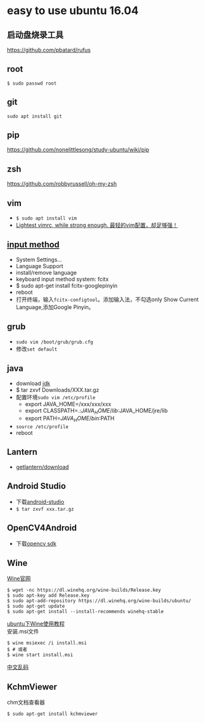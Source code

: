 # easy to use ubuntu 16.04
## 启动盘烧录工具
https://github.com/pbatard/rufus  

## root
```
$ sudo passwd root
```
## git
`sudo apt install git`  

## pip
https://github.com/nonelittlesong/study-ubuntu/wiki/pip  

## zsh
https://github.com/robbyrussell/oh-my-zsh  

## vim
* `$ sudo apt install vim`
* [Lightest vimrc, while strong enough. 最轻的vim配置，却足够强！](https://github.com/Bilibili/vim-vide)

## [input method](https://blog.csdn.net/striker_v/article/details/51914637)
* System Settings...
* Language Support
* install/remove language
* keyboard input method system: fcitx
* $ sudo apt-get install fcitx-googlepinyin
* reboot
* 打开终端，输入`fcitx-configtool`。添加输入法，不勾选only Show Current Language,添加Google Pinyin。

## grub
* `sudo vim /boot/grub/grub.cfg`
* 修改`set default`

## java
* download [jdk](http://www.oracle.com/technetwork/java/javase/downloads/index.html)
* $ tar zxvf Downloads/XXX.tar.gz
* 配置环境`sudo vim /etc/profile`
  * export JAVA_HOME=/xxx/xxx/xxx
  * export CLASSPATH=.:$JAVA_HOME/lib:$JAVA_HOME/jre/lib
  * export PATH=$JAVA_HOME/bin:$PATH
* `source /etc/profile`
* reboot
## Lantern
* [getlantern/download](https://github.com/getlantern/download/wiki)

## Android Studio
* 下载[android-studio](http://www.android-studio.org/)
* `$ tar zxvf xxx.tar.gz`

## OpenCV4Android
* 下载[opencv sdk](https://opencv.org/releases.html)

## Wine
[Wine官网](https://www.winehq.org/)  
```
$ wget -nc https://dl.winehq.org/wine-builds/Release.key
$ sudo apt-key add Release.key
$ sudo apt-add-repository https://dl.winehq.org/wine-builds/ubuntu/
$ sudo apt-get update
$ sudo apt-get install --install-recommends winehq-stable
```
[ubuntu下Wine使用教程](https://blog.csdn.net/wangchangshuai0010/article/details/12057251)  
安装.msi文件  
```
$ wine msiexec /i install.msi
$ # 或者
$ wine start install.msi
```
[中文乱码](https://www.xuecaijie.com/linux/141.html)  

## KchmViewer
chm文档查看器  
```
$ sudo apt-get install kchmviewer
```
